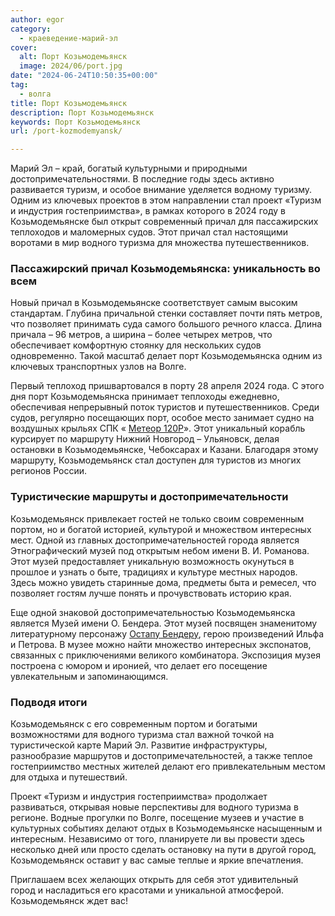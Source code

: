 ```yaml
---
author: egor
category:
  - краеведение-марий-эл
cover:
  alt: Порт Козьмодемьянск
  image: 2024/06/port.jpg
date: "2024-06-24T10:50:35+00:00"
tag:
  - волга
title: Порт Козьмодемьянск
description: Порт Козьмодемьянск
keywords: Порт Козьмодемьянск
url: /port-kozmodemyansk/

---
```

Марий Эл – край, богатый культурными и природными достопримечательностями. В последние годы здесь активно развивается туризм, и особое внимание уделяется водному туризму. Одним из ключевых проектов в этом направлении стал проект «Туризм и индустрия гостеприимства», в рамках которого в 2024 году в Козьмодемьянске был открыт современный причал для пассажирских теплоходов и маломерных судов. Этот причал стал настоящими воротами в мир водного туризма для множества путешественников.

### Пассажирский причал Козьмодемьянска: уникальность во всем

Новый причал в Козьмодемьянске соответствует самым высоким стандартам. Глубина причальной стенки составляет почти пять метров, что позволяет принимать суда самого большого речного класса. Длина причала – 96 метров, а ширина – более четырех метров, что обеспечивает комфортную стоянку для нескольких судов одновременно. Такой масштаб делает порт Козьмодемьянска одним из ключевых транспортных узлов на Волге.

Первый теплоход пришвартовался в порту 28 апреля 2024 года. С этого дня порт Козьмодемьянска принимает теплоходы ежедневно, обеспечивая непрерывный поток туристов и путешественников. Среди судов, регулярно посещающих порт, особое место занимает судно на воздушных крыльях СПК « [Метеор 120Р](https://vodoletnn.ru/timetable)». Этот уникальный корабль курсирует по маршруту Нижний Новгород – Ульяновск, делая остановки в Козьмодемьянске, Чебоксарах и Казани. Благодаря этому маршруту, Козьмодемьянск стал доступен для туристов из многих регионов России.

### Туристические маршруты и достопримечательности

Козьмодемьянск привлекает гостей не только своим современным портом, но и богатой историей, культурой и множеством интересных мест. Одной из главных достопримечательностей города является Этнографический музей под открытым небом имени В. И. Романова. Этот музей предоставляет уникальную возможность окунуться в прошлое и узнать о быте, традициях и культуре местных народов. Здесь можно увидеть старинные дома, предметы быта и ремесел, что позволяет гостям лучше понять и прочувствовать историю края.

Еще одной знаковой достопримечательностью Козьмодемьянска является Музей имени О. Бендера. Этот музей посвящен знаменитому литературному персонажу [Остапу Бендеру](/benderiada/), герою произведений Ильфа и Петрова. В музее можно найти множество интересных экспонатов, связанных с приключениями великого комбинатора. Экспозиция музея построена с юмором и иронией, что делает его посещение увлекательным и запоминающимся.

### Подводя итоги

Козьмодемьянск с его современным портом и богатыми возможностями для водного туризма стал важной точкой на туристической карте Марий Эл. Развитие инфраструктуры, разнообразие маршрутов и достопримечательностей, а также теплое гостеприимство местных жителей делают его привлекательным местом для отдыха и путешествий.

Проект «Туризм и индустрия гостеприимства» продолжает развиваться, открывая новые перспективы для водного туризма в регионе. Водные прогулки по Волге, посещение музеев и участие в культурных событиях делают отдых в Козьмодемьянске насыщенным и интересным. Независимо от того, планируете ли вы провести здесь несколько дней или просто сделать остановку на пути в другой город, Козьмодемьянск оставит у вас самые теплые и яркие впечатления.

Приглашаем всех желающих открыть для себя этот удивительный город и насладиться его красотами и уникальной атмосферой. Козьмодемьянск ждет вас!
